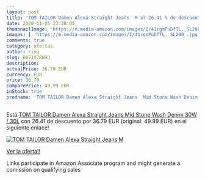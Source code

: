 ```yaml
---
layout: post
title: 'TOM TAILOR Damen Alexa Straight Jeans  M al 26.41 % de descuento'
date: 2020-11-05 23:28:05
thumbnailImage: 'https://m.media-amazon.com/images/I/41rgmPuDfTL._SL200_.jpg'
images: [ 'https://m.media-amazon.com/images/I/41rgmPuDfTL._SL200_.jpg' ]
comments: true
category: ofertas
author: ring
slug: B071V7RN9J
description:
actualPrice: 36.79 EUR
currency: EUR
price: 36.79
comparePrice: 49.99 EUR
inStock: true
prodname: 'TOM TAILOR Damen Alexa Straight Jeans  Mid Stone Wash Denim  30W / 30L'
---
```


Está [TOM TAILOR Damen Alexa Straight Jeans  Mid Stone Wash Denim  30W / 30L](https://www.amazon.de/dp/B071V7RN9J/?tag=tolees0ca-21) con 26.41 de descuento por 36.79 EUR (original: 49.99 EUR) en el siguiente enlace!

[![TOM TAILOR Damen Alexa Straight Jeans  M](https://m.media-amazon.com/images/I/41rgmPuDfTL._SL200_.jpg)](https://www.amazon.de/dp/B071V7RN9J/?tag=tolees0ca-21)

[Ver la oferta!!](https://www.amazon.de/dp/B071V7RN9J/?tag=tolees0ca-21)

Links participate in Amazon Associate program and might generate a comission on qualifying sales


